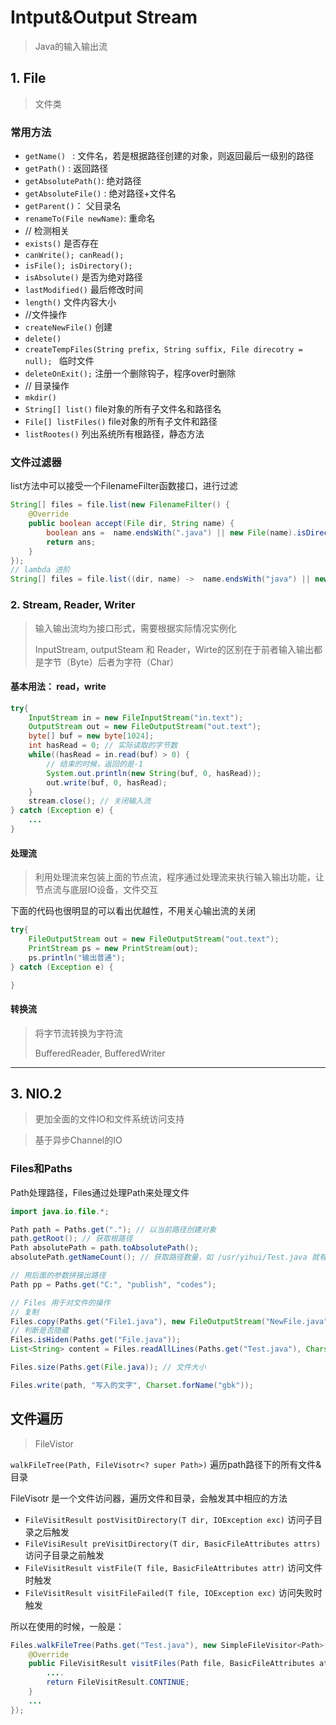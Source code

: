 # Intput&Output Stream
> Java的输入输出流

## 1. File
> 文件类

### 常用方法
- `getName() ` : 文件名，若是根据路径创建的对象，则返回最后一级别的路径
- `getPath()` : 返回路径
- `getAbsolutePath()`: 绝对路径
- `getAbsoluteFile()` : 绝对路径+文件名
- `getParent()`： 父目录名
- `renameTo(File newName)`: 重命名
- // 检测相关
- `exists()` 是否存在
- `canWrite(); canRead();`
- `isFile(); isDirectory();`
- `isAbsolute()` 是否为绝对路径
- `lastModified()` 最后修改时间
- `length()` 文件内容大小
- //文件操作
- `createNewFile()` 创建
- `delete()`
- `createTempFiles(String prefix, String suffix, File direcotry = null); ` 临时文件
- `deleteOnExit();` 注册一个删除钩子，程序over时删除
- // 目录操作
- `mkdir()`
- `String[] list()` file对象的所有子文件名和路径名
- `File[] listFiles()` file对象的所有子文件和路径
- `listRootes()` 列出系统所有根路径，静态方法

### 文件过滤器
list方法中可以接受一个FilenameFilter函数接口，进行过滤
```java
String[] files = file.list(new FilenameFilter() {
    @Override
    public boolean accept(File dir, String name) {
        boolean ans =  name.endsWith(".java") || new File(name).isDirectory();
        return ans;
    }
});
// lambda 进阶
String[] files = file.list((dir, name) ->  name.endsWith("java") || new File(name).isDIrectory));
```

### 2. Stream, Reader, Writer
> 输入输出流均为接口形式，需要根据实际情况实例化
>
> InputStream, outputSteam 和 Reader，Wirte的区别在于前者输入输出都是字节（Byte）后者为字符（Char）

#### 基本用法： read，write

```java
try{
    InputStream in = new FileInputStream("in.text");
    OutputStream out = new FileOutputStream("out.text");
    byte[] buf = new byte[1024];
    int hasRead = 0; // 实际读取的字节数
    while((hasRead = in.read(buf) > 0) {
        // 结束的时候，返回的是-1
        System.out.println(new String(buf, 0, hasRead));
        out.write(buf, 0, hasRead);
    }
    stream.close(); // 关闭输入流 
} catch (Exception e) {
    ...
}
```

#### 处理流
> 利用处理流来包装上面的节点流，程序通过处理流来执行输入输出功能，让节点流与底层IO设备，文件交互

下面的代码也很明显的可以看出优越性，不用关心输出流的关闭
```java
try{
    FileOutputStream out = new FileOutputStream("out.text");
    PrintStream ps = new PrintStream(out);
    ps.println("输出普通");
} catch (Exception e) {

}
```

#### 转换流
> 将字节流转换为字符流
>
> BufferedReader, BufferedWriter


***

## 3. NIO.2
> 更加全面的文件IO和文件系统访问支持

> 基于异步Channel的IO

### Files和Paths

Path处理路径，Files通过处理Path来处理文件

```java
import java.io.file.*;

Path path = Paths.get("."); // 以当前路径创建对象
path.getRoot(); // 获取根路径
Path absolutePath = path.toAbsolutePath();
absolutePath.getNameCount(); // 获取路径数量，如 /usr/yihui/Test.java 就有三层，返回3

// 用后面的参数拼接出路径
Path pp = Paths.get("C:", "publish", "codes");

// Files 用于对文件的操作
// 复制
Files.copy(Paths.get("File1.java"), new FileOutputStream("NewFile.java"));
// 判断是否隐藏
Files.isHiden(Paths.get("File.java"));
List<String> content = Files.readAllLines(Paths.get("Test.java"), Charset.forName("gbk"));

Files.size(Paths.get(File.java)); // 文件大小

Files.write(path, "写入的文字", Charset.forName("gbk"));
```



## 文件遍历

> FileVistor 

`walkFileTree(Path, FileVisotr<? super Path>)` 遍历path路径下的所有文件&目录

FileVisotr 是一个文件访问器，遍历文件和目录，会触发其中相应的方法

- `FileVisitResult postVisitDirectory(T dir, IOException exc)` 访问子目录之后触发
- `FileVisiResult preVisitDirectory(T dir, BasicFileAttributes attrs)` 访问子目录之前触发
- `FileVisitResult vistFile(T file, BasicFileAttributes attr)` 访问文件时触发
- `FileVisitResult visitFileFailed(T file, IOException exc)` 访问失败时触发

所以在使用的时候，一般是：

```java
Files.walkFileTree(Paths.get("Test.java"), new SimpleFileVisitor<Path>() {
    @Override
    public FileVisitResult visitFiles(Path file, BasicFileAttributes attrs) throws IOException {
        ....
        return FileVisitResult.CONTINUE;
    }
    ...
});
```
